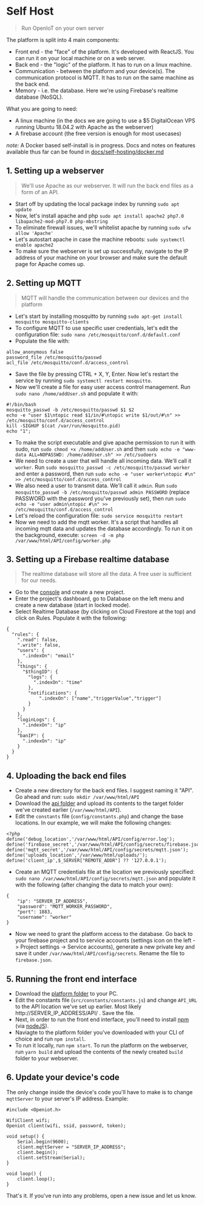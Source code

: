 # Self Host
> Run OpenIoT on your own server

The platform is split into 4 main components:
* Front end - the "face" of the platform. It's developed with ReactJS. You can run it on your local machine or on a web server.
* Back end - the "logic" of the platform. It has to run on a linux machine.
* Communication - between the platform and your device(s). The communication protocol is MQTT. It has to run on the same machine as the back end.
* Memory - i.e. the database. Here we're using Firebase's realtime database (NoSQL).

What you are going to need:
* A linux machine (in the docs we are going to use a $5 DigitalOcean VPS running Ubuntu 18.04.2 with Apache as the webserver)
* A firebase account (the free version is enough for most usecases)

*note:* A Docker based self-install is in progress. Docs and notes on features available thus far can be found in [docs/self-hosting/docker.md](./docker.md)

## 1. Setting up a webserver
> We'll use Apache as our webserver. It will run the back end files as a form of an API.
* Start off by updating the local package index by running `sudo apt update`
* Now, let's install apache and php `sudo apt install apache2 php7.0 libapache2-mod-php7.0 php-mbstring`
* To eliminate firewall issues, we'll whitelist apache by running `sudo ufw allow 'Apache'`
* Let's autostart apache in case the machine reboots: `sudo systemctl enable apache2`
* To make sure the webserver is set up successfully, navigate to the IP address of your machine on your browser and make sure the default page for Apache comes up.

## 2. Setting up MQTT
> MQTT will handle the communication between our devices and the platform
* Let's start by installing mosquitto by running `sudo apt-get install mosquitto mosquitto-clients`
* To configure MQTT to use specific user credentials, let's edit the configuration file: `sudo nano /etc/mosquitto/conf.d/default.conf`
* Populate the file with:
````
allow_anonymous false
password_file /etc/mosquitto/passwd
acl_file /etc/mosquitto/conf.d/access_control
````
* Save the file by pressing CTRL + X, Y, Enter. Now let's restart the service by running `sudo systemctl restart mosquitto`.
* Now we'll create a file for easy user access control management. Run `sudo nano /home/addUser.sh` and populate it with:
````
#!/bin/bash
mosquitto_passwd -b /etc/mosquitto/passwd $1 $2
echo -e "user $1\ntopic read $1/in/#\ntopic write $1/out/#\n" >> /etc/mosquitto/conf.d/access_control
kill -SIGHUP $(cat /var/run/mosquitto.pid)
echo "1";
````
* To make the script executable and give apache permission to run it with sudo, run `sudo chmod +x /home/addUser.sh` and then `sudo echo -e "www-data ALL=NOPASSWD: /home/addUser.sh" >> /etc/sudoers`
* We need to create a user that will handle all incoming data. We'll call it `worker`. Run `sudo mosquitto_passwd -c /etc/mosquitto/passwd worker` and enter a password, then run `sudo echo -e "user worker\ntopic #\n" >> /etc/mosquitto/conf.d/access_control`
* We also need a user to transmit data. We'll call it `admin`. Run `sudo mosquitto_passwd -b /etc/mosquitto/passwd admin PASSWORD` (replace PASSWORD with the password you've previously set), then run `sudo echo -e "user admin\ntopic #\n" >> /etc/mosquitto/conf.d/access_control`
* Let's reload the configuration file: `sudo service mosquitto restart`
* Now we need to add the mqtt worker. It's a script that handles all incoming mqtt data and updates the database accordingly. To run it on the background, execute: `screen -d -m php /var/www/html/API/config/worker.php`

## 3. Setting up a Firebase realtime database
> The realtime database will store all the data. A free user is sufficient for our needs.
* Go to the [console](https://console.firebase.google.com) and create a new project.
* Enter the project's dashboard, go to Database on the left menu and create a new database (start in locked mode).
* Select Realtime Database (by clicking on Cloud Firestore at the top) and click on Rules. Populate it with the following:
````
{
  "rules": {
    ".read": false,
    ".write": false,
    "users": {
      ".indexOn": "email"
    },
    "things": {
      "$thingID": {
        "logs": {
          ".indexOn": "time"
        },
        "notifications": {
        	".indexOn": ["name","triggerValue","trigger"]
        }
      }
    },
    "loginLogs": {
      ".indexOn": "ip"
    },
    "banIP": {
      ".indexOn": "ip"
    }
  }
}
````

## 4. Uploading the back end files
* Create a new directory for the back end files. I suggest naming it "API". Go ahead and run: `sudo mkdir /var/www/html/API`
* Download the [api folder](../../api) and upload its contents to the target folder we've created earlier (`/var/www/html/API`).
* Edit the `constants` file (`config/constants.php`) and change the base locations. In our example, we will make the following changes:
````
<?php
define('debug_location','/var/www/html/API/config/error.log');
define('firebase_secret','/var/www/html/API/config/secrets/firebase.json');
define('mqtt_secret','/var/www/html/API/config/secrets/mqtt.json');
define('uploads_location','/var/www/html/uploads/');
define('client_ip',$_SERVER["REMOTE_ADDR"] ?? '127.0.0.1');
````
* Create an MQTT credentials file at the location we previously specified: `sudo nano /var/www/html/API/config/secrets/mqtt.json` and populate it with the following (after changing the data to match your own):
````
{
	"ip": "SERVER_IP_ADDRESS",
	"password": "MQTT_WORKER_PASSWORD",
	"port": 1883,
	"username": "worker"
}
````
* Now we need to grant the platform access to the database. Go back to your firebase project and to service accounts (settings icon on the left -> Project settings -> Service accounts), generate a new private key and save it under `/var/www/html/API/config/secrets`. Rename the file to `firebase.json`.

## 5. Running the front end interface
* Download the [platform folder](../../platform) to your PC.
* Edit the constants file (`src/constants/constants.js`) and change `API_URL` to the API location we've set up earlier. Most likely http://SERVER_IP_ADDRESS/API/ . Save the file.
* Next, in order to run the front end interface, you'll need to install [npm](https://www.npmjs.com/get-npm) (via [nodeJS](https://nodejs.org/en/)). 
* Naviagte to the platform folder you've downloaded with your CLI of choice and run `npm install`. 
* To run it locally, run `npm start`. To run the platform on the webserver, run `yarn build` and upload the contents of the newly created `build` folder to your webserver.

## 6. Update your device's code
The only change inside the device's code you'll have to make is to change `mqttServer` to your server's IP address. Example:
````
#include <Openiot.h>

WifiClient wifi;
Openiot client(wifi, ssid, password, token);

void setup() {
	Serial.begin(9600);
	client.mqttServer = "SERVER_IP_ADDRESS";
	client.begin();
	client.setStream(Serial);
}

void loop() {
	client.loop();
}
````

That's it. If you've run into any problems, open a new issue and let us know.
